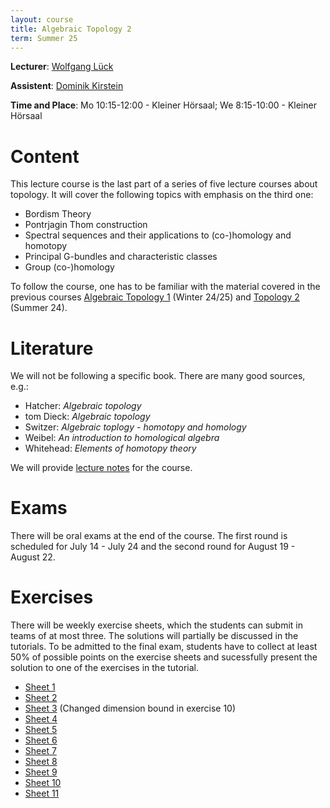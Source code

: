 ```yaml
---
layout: course
title: Algebraic Topology 2
term: Summer 25
---
```


**Lecturer**: [Wolfgang Lück](https://him-lueck.uni-bonn.de/)

**Assistent**: [Dominik Kirstein](https://dkirstein.github.io)

**Time and Place**: Mo 10:15-12:00 - Kleiner Hörsaal; We 8:15-10:00 - Kleiner Hörsaal

# Content
This lecture course is the last part of a series of five lecture courses about topology.
It will cover the following topics with emphasis on the third one:
- Bordism Theory
- Pontrjagin Thom construction
- Spectral sequences and their applications to (co-)homology and homotopy
- Principal G-bundles and characteristic classes
- Group (co-)homology

To follow the course, one has to be familiar with the material covered in the previous courses [Algebraic Topology 1](https://dkirstein.github.io/courses/2425-algtop1) (Winter 24/25) and [Topology 2](https://sites.google.com/view/christian-kremer-math/teaching/topology-2-ss-24) (Summer 24).

# Literature
We will not be following a specific book. There are many good sources, e.g.:
- Hatcher: *Algebraic topology*
- tom Dieck: *Algebraic topology*
- Switzer: *Algebraic toplogy - homotopy and homology*
- Weibel: *An introduction to homological algebra*
- Whitehead: *Elements of homotopy theory*

We will provide [lecture notes](https://him-lueck.uni-bonn.de/data/script_AlgTop.pdf) for the course.

# Exams
There will be oral exams at the end of the course.
The first round is scheduled for July 14 - July 24 and the second round for August 19 - August 22.

# Exercises
There will be weekly exercise sheets, which the students can submit in teams of at most three.
The solutions will partially be discussed in the tutorials.
To be admitted to the final exam, students have to collect at least 50% of possible points on the exercise sheets and sucessfully present the solution to one of the exercises in the tutorial.

 - [Sheet 1]({{site.url}}{{site.baseurl}}/pdfs/25_AlgTop2/sheet01.pdf)
 - [Sheet 2]({{site.url}}{{site.baseurl}}/pdfs/25_AlgTop2/sheet02.pdf)
 - [Sheet 3]({{site.url}}{{site.baseurl}}/pdfs/25_AlgTop2/sheet03.pdf) (Changed dimension bound in exercise 10)
 - [Sheet 4]({{site.url}}{{site.baseurl}}/pdfs/25_AlgTop2/sheet04.pdf)
 - [Sheet 5]({{site.url}}{{site.baseurl}}/pdfs/25_AlgTop2/sheet05.pdf)
 - [Sheet 6]({{site.url}}{{site.baseurl}}/pdfs/25_AlgTop2/sheet06.pdf)
 - [Sheet 7]({{site.url}}{{site.baseurl}}/pdfs/25_AlgTop2/sheet07.pdf)
 - [Sheet 8]({{site.url}}{{site.baseurl}}/pdfs/25_AlgTop2/sheet08.pdf)
 - [Sheet 9]({{site.url}}{{site.baseurl}}/pdfs/25_AlgTop2/sheet09.pdf)
 - [Sheet 10]({{site.url}}{{site.baseurl}}/pdfs/25_AlgTop2/sheet10.pdf)
 - [Sheet 11]({{site.url}}{{site.baseurl}}/pdfs/25_AlgTop2/sheet11.pdf)
